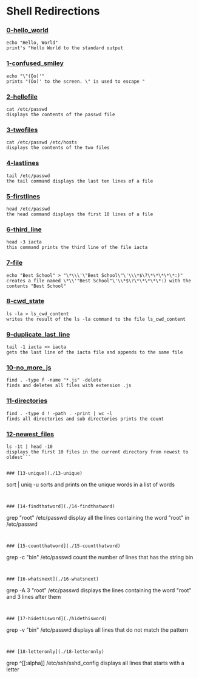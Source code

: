 # Shell Redirections


### [0-hello_world](./0-hello_world)
```
echo "Hello, World"
print's "Hello World to the standard output
```


### [1-confused_smiley](./1-confused_smiley)
```
echo "\"(Ôo)'"
prints "(Ôo)' to the screen. \" is used to escape "
```


### [2-hellofile](./2-hellofile)
```
cat /etc/passwd
displays the contents of the passwd file
```


### [3-twofiles](./3-twofiles)
```
cat /etc/passwd /etc/hosts
displays the contents of the two files
```


### [4-lastlines](./4-lastlines)
```
tail /etc/passwd
the tail command displays the last ten lines of a file
```


### [5-firstlines](./5-firstlines)
```
head /etc/passwd
the head command displays the first 10 lines of a file
```


### [6-third_line](./6-third_line)
```
head -3 iacta
this command prints the third line of the file iacta
```


### [7-file](./7-file)
```
echo "Best School" > "\*\\\'\"Best School\"\'\\\*$\?\*\*\*\*\*:)"
creates a file named \*\\'"Best School"\'\\*$\?\*\*\*\*\*:) with the contents "Best School"
```


### [8-cwd_state](./8-cwd_state)
```
ls -la > ls_cwd_content
writes the result of the ls -la command to the file ls_cwd_content
```


### [9-duplicate_last_line](./9-duplicate_last_line)
```
tail -1 iacta >> iacta
gets the last line of the iacta file and appends to the same file
```


### [10-no_more_js](./10-no_more_js)
```
find . -type f -name "*.js" -delete
finds and deletes all files with extension .js
```


### [11-directories](./11-directories)
```
find . -type d ! -path . -print | wc -l
finds all directories and sub directories prints the count
```


### [12-newest_files](./12-newest_files)
```
ls -1t | head -10
displays the first 10 files in the current directory from newest to oldest```


### [13-unique](./13-unique)
```
sort | uniq -u
sorts and prints on the unique words in a list of words
```


### [14-findthatword](./14-findthatword)
```
grep "root" /etc/passwd
display all the lines containing the word "root" in /etc/passwd
```


### [15-countthatword](./15-countthatword)
```
grep -c "bin" /etc/passwd
count the number of lines that has the string bin
```


### [16-whatsnext](./16-whatsnext)
```
grep -A 3 "root" /etc/passwd
displays the lines containing the word "root" and 3 lines after them
```


### [17-hidethisword](./hidethisword)
```
grep -v "bin" /etc/passwd
displays all lines that do not match the pattern
```


### [18-letteronly](./18-letteronly)
```
grep ^[[:alpha]] /etc/ssh/sshd_config
displays all lines that starts with a letter
```

